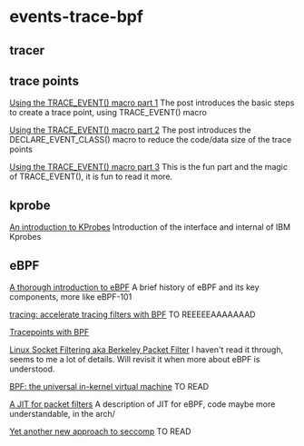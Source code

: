 # events-trace-bpf #

## tracer ##

## trace points ##
[Using the TRACE_EVENT() macro part 1](https://lwn.net/Articles/379903/)
The post introduces the basic steps to create a trace point, using TRACE_EVENT() macro

[Using the TRACE_EVENT() macro part 2](https://lwn.net/Articles/381064/)
The post introduces the DECLARE_EVENT_CLASS() macro to reduce the code/data size of the trace points

[Using the TRACE_EVENT() macro part 3](https://lwn.net/Articles/383362/)
This is the fun part and the magic of TRACE_EVENT(), it is fun to read it more.


## kprobe ##
[An introduction to KProbes](https://lwn.net/Articles/132196/)
Introduction of the interface and internal of IBM Kprobes

## eBPF ##
[A thorough introduction to eBPF](https://lwn.net/Articles/740157/)
A brief history of eBPF and its key components, more like eBPF-101

[tracing: accelerate tracing filters with BPF](https://lwn.net/Articles/598545/)
TO REEEEEAAAAAAAD

[Tracepoints with BPF](https://lwn.net/Articles/683504/)


[Linux Socket Filtering aka Berkeley Packet Filter](https://www.kernel.org/doc/Documentation/networking/filter.txt)
I haven't read it through, seems to me a lot of details. Will revisit it when more about eBPF is understood.

[BPF: the universal in-kernel virtual machine](https://lwn.net/Articles/599755/)
TO READ

[A JIT for packet filters](https://lwn.net/Articles/437981/)
A description of JIT for eBPF, code maybe more understandable, in the arch/

[Yet another new approach to seccomp](https://lwn.net/Articles/475043/)
TO READ
